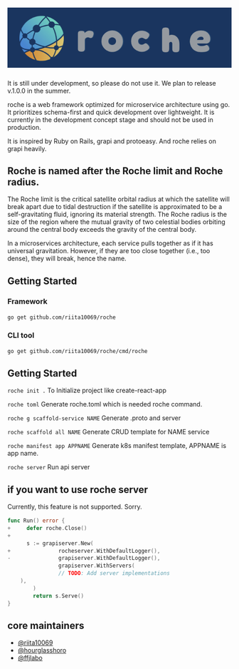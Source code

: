 # ![roche](./roche_2nd.png)

It is still under development, so please do not use it. We plan to release v.1.0.0 in the summer.

roche is a web framework optimized for microservice architecture using go.
It prioritizes schema-first and quick development over lightweight.
It is currently in the development concept stage and should not be used in production.

It is inspired by Ruby on Rails, grapi and protoeasy.
And roche relies on grapi heavily.

## Roche is named after the Roche limit and Roche radius.

The Roche limit is the critical satellite orbital radius at which the satellite will break apart due to tidal destruction if the satellite is approximated to be a self-gravitating fluid, ignoring its material strength.
The Roche radius is the size of the region where the mutual gravity of two celestial bodies orbiting around the central body exceeds the gravity of the central body.

In a microservices architecture, each service pulls together as if it has universal gravitation. However, if they are too close together (i.e., too dense), they will break, hence the name.

## Getting Started

### Framework

`go get github.com/riita10069/roche`

### CLI tool

`go get github.com/riita10069/roche/cmd/roche`

## Getting Started

`roche init .`
To Initialize project like create-react-app

`roche toml`
Generate roche.toml which is needed roche command.

`roche g scaffold-service NAME`
Generate .proto and server

`roche scaffold all NAME`
Generate CRUD template for NAME service

`roche manifest app APPNAME`
Generate k8s manifest template, APPNAME is app name.

`roche server`
Run api server

## if you want to use roche server
Currently, this feature is not supported. Sorry.
```go
func Run() error {
+     defer roche.Close()
+
      s := grapiserver.New(
+               rocheserver.WithDefaultLogger(),
-               grapiserver.WithDefaultLogger(),
                grapiserver.WithServers(
                // TODO: Add server implementations
  	),
        )
        return s.Serve()
}
```


## core maintainers

- <a href="https://github.com/riita10069">@riita10069</a>
- <a href="https://github.com/hourglasshoro">@hourglasshoro</a>
- <a href="https://github.com/ffjlabo">@ffjlabo</a>
